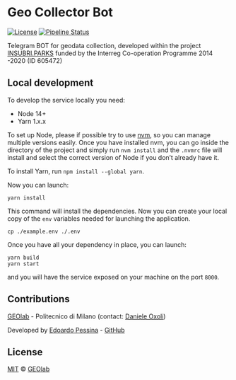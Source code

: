 # Geo Collector Bot

[![License](https://img.shields.io/badge/License-MIT-blue.svg)](https://opensource.org/licenses/MIT)
[![Pipeline Status](https://gitlab.com/geolab.como/geocollectorbot/badges/main/pipeline.svg)](https://gitlab.com/geolab.como/geocollectorbot)

Telegram BOT for geodata collection, developed within the project [INSUBRI.PARKS](https://insubriparksturismo.eu) funded 
by the Interreg Co-operation Programme 2014 -2020 (ID 605472)

## Local development

To develop the service locally you need:

- Node 14+
- Yarn 1.x.x

To set up Node, please if possible try to use [nvm](https://github.com/nvm-sh/nvm), so you can manage multiple
versions easily. Once you have installed nvm, you can go inside the directory of the project and simply run
`nvm install` and the `.nvmrc` file will install and select the correct version of Node if you don’t already have it.

To install Yarn, run `npm install --global yarn`.

Now you can launch:

```shell
yarn install
```

This command will install the dependencies. Now you can create your local copy of the `env` variables needed for
launching the application.

```shell
cp ./example.env ./.env
```

Once you have all your dependency in place, you can launch:

```shell
yarn build
yarn start
```

and you will have the service exposed on your machine on the port `8000`.

## Contributions

[GEOlab](http://www.geolab.polimi.it/) - Politecnico di Milano (contact: [Daniele Oxoli](mailto:daniele.oxoli@polimi.it))

Developed by [Edoardo Pessina](mailto:edoardopessina.priv@gmail.com) - [GitHub](https://github.com/epessina)

## License

[MIT](https://opensource.org/licenses/MIT) © [GEOlab](mailto:geolab.como@gmail.com)
